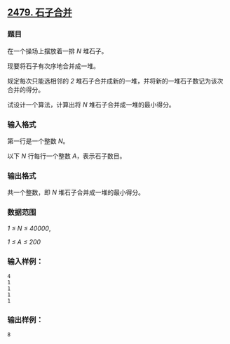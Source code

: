 ## [2479. 石子合并](https://www.acwing.com/problem/content/2481/)

### 题目

在一个操场上摆放着一排 *N* 堆石子。

现要将石子有次序地合并成一堆。

规定每次只能选相邻的 *2* 堆石子合并成新的一堆，并将新的一堆石子数记为该次合并的得分。

试设计一个算法，计算出将 *N* 堆石子合并成一堆的最小得分。

### 输入格式

第一行是一个整数 *N*。

以下 *N* 行每行一个整数 *A*，表示石子数目。

### 输出格式

共一个整数，即 *N* 堆石子合并成一堆的最小得分。

### 数据范围

*1 ≤ N ≤ 40000*,

*1 ≤ A ≤ 200*

### 输入样例：

```
4
1
1
1
1
```

### 输出样例：

```
8
```
